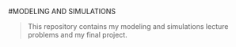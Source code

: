 #MODELING AND SIMULATIONS
> This repository contains my modeling and simulations lecture problems and my final project.
